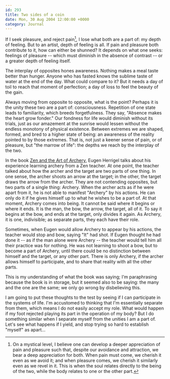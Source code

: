 ```yaml
---
id: 293
title: Two sides of a coin
date: Mon, 30 Aug 2004 12:00:00 +0000
category: Journal
---
```


If I seek pleasure, and reject pain[^1], I lose what both are a part of:
my depth of feeling.  But to an artist, depth of feeling is all.  If
pain and pleasure both contribute to it, how can either be shunned?  It
depends on what one seeks: feelings of pleasure -- which must diminish
in the absence of contrast -- or a greater depth of feeling itself.

The interplay of opposites hones awareness.  Nothing makes a meal taste
better than hunger.  Anyone who has fasted knows the sublime taste of
water at the end of the day.  What could compare to it?  But it needs a
day of toil to reach that moment of perfection; a day of loss to feel
the beauty of the gain.

Always moving from opposite to opposite, what is the point?  Perhaps it
is the unity these two are a part of: consciousness.  Repetition of one
state leads to familiarity, which breeds forgetfulness.  They say,
"Absence makes the heart grow fonder."  Our fondness for life would
diminish without its trials, just as our amazement at the sunrise would
lessen without the endless monotony of physical existence.  Between
extremes we are shaped, formed, and bred to a higher state of being: an
awareness of the reality pointed to by those extremes.  That is, not
just a keener sense of pain, or of pleasure, but "the marrow of life":
the depths we reach by the interplay of the two.

In the book [Zen and the Art of Archery](http://www.amazon.com/exec/obidos/ASIN/0375705090/qid=1093865667/sr=ka-1/ref=pd_ka_1/103-4931256-0387027), Eugen Herrigel talks about his
experience learning archery from a Zen teacher.  At one point, the
teacher talked about how the archer and the target are two parts of one
thing.  In one sense, the archer shoots an arrow at the target; in the
other, the target draws the arrow from the archer.  They are not
contending opposites, but two parts of a single thing: Archery.  When
the archer acts as if he were apart from it, he is not able to manifest
"Archery" by his actions.  He can only do it if he gives himself up to
what he wishes to be a part of.  At that moment, Archery comes into
being.  It cannot be said where it begins or where it ends.  It is the
man, the bow, the arrow, the target, all of it.  To say it begins at the
bow, and ends at the target, only divides it again.  As Archery, it is
one, indivisible; as separate parts, they each have their role.

Sometimes, when Eugen would allow Archery to appear by his actions, the
teacher would stop and bow, saying "It" had shot.  If Eugen thought he
had done it -- as if the man alone were Archery -- the teacher would
tell him all their practice was for nothing.  He was not learning to
shoot a bow, but to become a part of Archery, until there could be no
distinction between himself and the target, or any other part.  There is
only Archery, if the archer allows himself to participate, and to share
that reality with all the other parts.

This is my understanding of what the book was saying; I'm paraphrasing
because the book is in storage, but it seemed also to be saying: the
many and the one are the same; we only go wrong by disbelieving this.

I am going to put these thoughts to the test by seeing if I can
participate in the systems of life.  I'm accustomed to thinking that I'm
essentially separate from them, which means I do not easily accept my
role.  What would happen if my foot rejected playing its part in the
operation of my body?  But I do something similar when I separate myself
from the unities I am a part of.  Let's see what happens if I yield, and
stop trying so hard to establish "myself" as apart...

[^1]:  On a mystical level, I believe one can develop a deeper appreciation
of pain and pleasure such that, despite our avoidance and
attraction, we bear a deep appreciation for both.  When pain must
come, we cherish it even as we avoid it; and when pleasure comes, we
cherish it similarly even as we revel in it.  This is when the soul
relates directly to the being of the two, while the body relates to
one or the other part.


